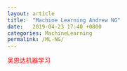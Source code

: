 ```yaml
---
layout: article
title:  "Machine Learning Andrew NG"
date:   2019-04-23 17:40 +0800
categories: MachineLearning
permalink: /ML-NG/
---
```



<p style="color:red">吴恩达机器学习

